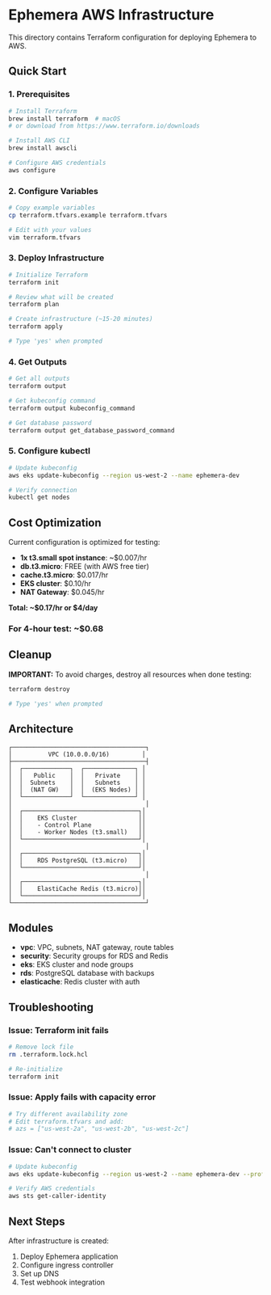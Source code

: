 # Ephemera AWS Infrastructure

This directory contains Terraform configuration for deploying Ephemera to AWS.

## Quick Start

### 1. Prerequisites

```bash
# Install Terraform
brew install terraform  # macOS
# or download from https://www.terraform.io/downloads

# Install AWS CLI
brew install awscli

# Configure AWS credentials
aws configure
```

### 2. Configure Variables

```bash
# Copy example variables
cp terraform.tfvars.example terraform.tfvars

# Edit with your values
vim terraform.tfvars
```

### 3. Deploy Infrastructure

```bash
# Initialize Terraform
terraform init

# Review what will be created
terraform plan

# Create infrastructure (~15-20 minutes)
terraform apply

# Type 'yes' when prompted
```

### 4. Get Outputs

```bash
# Get all outputs
terraform output

# Get kubeconfig command
terraform output kubeconfig_command

# Get database password
terraform output get_database_password_command
```

### 5. Configure kubectl

```bash
# Update kubeconfig
aws eks update-kubeconfig --region us-west-2 --name ephemera-dev

# Verify connection
kubectl get nodes
```

## Cost Optimization

Current configuration is optimized for testing:
- **1x t3.small spot instance**: ~$0.007/hr
- **db.t3.micro**: FREE (with AWS free tier)
- **cache.t3.micro**: $0.017/hr
- **EKS cluster**: $0.10/hr
- **NAT Gateway**: $0.045/hr

**Total: ~$0.17/hr or $4/day**

### For 4-hour test: ~$0.68

## Cleanup

**IMPORTANT:** To avoid charges, destroy all resources when done testing:

```bash
terraform destroy

# Type 'yes' when prompted
```

## Architecture

```
┌─────────────────────────────────────┐
│          VPC (10.0.0.0/16)         │
├─────────────────────────────────────┤
│  ┌─────────────┐  ┌──────────────┐ │
│  │   Public    │  │   Private    │ │
│  │  Subnets    │  │   Subnets    │ │
│  │  (NAT GW)   │  │  (EKS Nodes) │ │
│  └─────────────┘  └──────────────┘ │
│                                     │
│  ┌────────────────────────────────┐│
│  │    EKS Cluster                 ││
│  │    - Control Plane             ││
│  │    - Worker Nodes (t3.small)   ││
│  └────────────────────────────────┘│
│                                     │
│  ┌────────────────────────────────┐│
│  │    RDS PostgreSQL (t3.micro)   ││
│  └────────────────────────────────┘│
│                                     │
│  ┌────────────────────────────────┐│
│  │    ElastiCache Redis (t3.micro)││
│  └────────────────────────────────┘│
└─────────────────────────────────────┘
```

## Modules

- **vpc**: VPC, subnets, NAT gateway, route tables
- **security**: Security groups for RDS and Redis
- **eks**: EKS cluster and node groups
- **rds**: PostgreSQL database with backups
- **elasticache**: Redis cluster with auth

## Troubleshooting

### Issue: Terraform init fails
```bash
# Remove lock file
rm .terraform.lock.hcl

# Re-initialize
terraform init
```

### Issue: Apply fails with capacity error
```bash
# Try different availability zone
# Edit terraform.tfvars and add:
# azs = ["us-west-2a", "us-west-2b", "us-west-2c"]
```

### Issue: Can't connect to cluster
```bash
# Update kubeconfig
aws eks update-kubeconfig --region us-west-2 --name ephemera-dev --profile your-profile

# Verify AWS credentials
aws sts get-caller-identity
```

## Next Steps

After infrastructure is created:
1. Deploy Ephemera application
2. Configure ingress controller
3. Set up DNS
4. Test webhook integration
